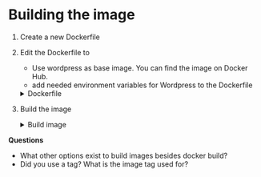 # Building the image

1. Create a new Dockerfile
2. Edit the Dockerfile to
    - Use wordpress as base image. You can find the image on Docker Hub.
    - add needed environment variables for Wordpress to the Dockerfile
    <details><summary>Dockerfile</summary>

    ```docker
    FROM wordpress

    # Set environment variables used by the Wordpress image
    # DB_USER and DB_PASSWORD are included as an example. However,
    # these should be removed and set during docker run.
    ENV WORDPRESS_DB_HOST=127.0.0.1:3306 \
        WORDPRESS_DB_USER=wpuser \
        WORDPRESS_DB_PASSWORD=super-secret-password \
        WORDPRESS_DB_NAME=wpsite \
        WORDPRESS_TABLE_PREFIX=wp_
    ```
    </details>
3. Build the image
    <details><summary>Build image</summary>

    ```docker build -t myregistry/wordpress:1.0.0 .```
    </summary>

**Questions**
- What other options exist to build images besides docker build?
- Did you use a tag? What is the image tag used for?